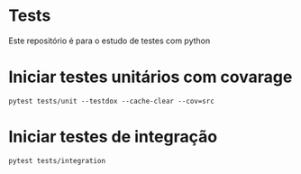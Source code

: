 # Tests 

Este repositório é para o estudo de testes com python


# Iniciar testes unitários com covarage

`pytest tests/unit --testdox --cache-clear --cov=src`

# Iniciar testes de integração

`pytest tests/integration`
